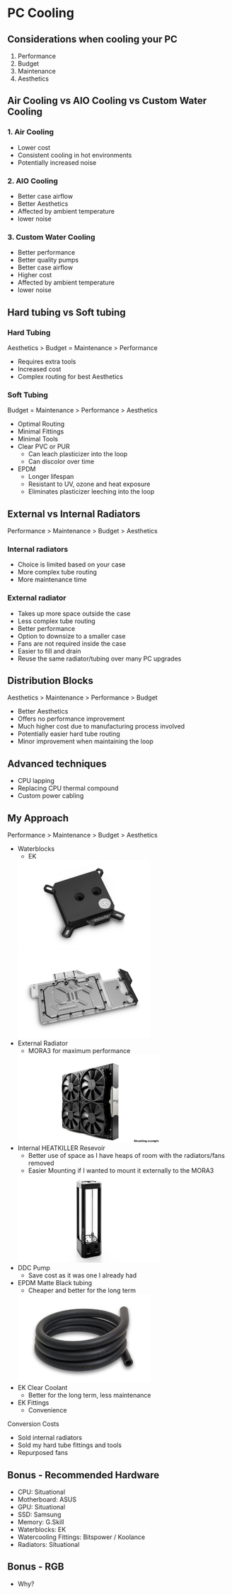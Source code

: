 # PC Cooling

## Considerations when cooling your PC

1. Performance
2. Budget
3. Maintenance
4. Aesthetics

## Air Cooling vs AIO Cooling vs Custom Water Cooling

### 1. Air Cooling
- Lower cost
- Consistent cooling in hot environments
- Potentially increased noise

### 2. AIO Cooling
- Better case airflow
- Better Aesthetics
- Affected by ambient temperature
- lower noise

### 3. Custom Water Cooling
- Better performance
- Better quality pumps
- Better case airflow
- Higher cost
- Affected by ambient temperature
- lower noise

## Hard tubing vs Soft tubing

### Hard Tubing
Aesthetics > Budget = Maintenance > Performance

- Requires extra tools
- Increased cost
- Complex routing for best Aesthetics

### Soft Tubing
Budget = Maintenance > Performance > Aesthetics

- Optimal Routing
- Minimal Fittings
- Minimal Tools
- Clear PVC or PUR
    - Can leach plasticizer into the loop
    - Can discolor over time
- EPDM 
    - Longer lifespan
    - Resistant to UV, ozone and heat exposure
    - Eliminates plasticizer leeching into the loop

## External vs Internal Radiators
Performance > Maintenance > Budget > Aesthetics

### Internal radiators
- Choice is limited based on your case
- More complex tube routing
- More maintenance time

### External radiator
- Takes up more space outside the case
- Less complex tube routing
- Better performance
- Option to downsize to a smaller case
- Fans are not required inside the case
- Easier to fill and drain
- Reuse the same radiator/tubing over many PC upgrades

## Distribution Blocks
Aesthetics > Maintenance > Performance > Budget

- Better Aesthetics
- Offers no performance improvement
- Much higher cost due to manufacturing process involved
- Potentially easier hard tube routing
- Minor improvement when maintaining the loop

## Advanced techniques
- CPU lapping
- Replacing CPU thermal compound
- Custom power cabling

## My Approach
Performance > Maintenance > Budget > Aesthetics

- Waterblocks
    - EK
    <img src="images/ek-velocity_-_copper_acetal_-_front.jpg" style="height:200px;">
    <img src="images/ek_quantum_vector_strix_rtx_3080_3090_nickel_plexi_new_top.jpg" style="height:200px;">
- External Radiator
    - MORA3 for maximum performance
    <img src="images/mo-ra3-420-for-noctua-nf-a20_1_2.jpg" style="height:200px;">
- Internal HEATKILLER Resevoir
    - Better use of space as I have heaps of room with the radiators/fans removed
    - Easier Mounting if I wanted to mount it externally to the MORA3
    <img src="images/heatkiller-tube-200-ddc-mp.jpg" style="height:200px;">
- DDC Pump
    - Save cost as it was one I already had
- EPDM Matte Black tubing
    - Cheaper and better for the long term
    <img src="images/tube-zmt-16-10-matte-black_800_2_1.jpg" style="height:200px;">
- EK Clear Coolant
    - Better for the long term, less maintenance
- EK Fittings
    - Convenience

Conversion Costs
- Sold internal radiators
- Sold my hard tube fittings and tools
- Repurposed fans

## Bonus - Recommended Hardware
- CPU: Situational
- Motherboard: ASUS
- GPU: Situational
- SSD: Samsung
- Memory: G.Skill
- Waterblocks: EK
- Watercooling Fittings: Bitspower / Koolance
- Radiators: Situational

## Bonus - RGB
- Why?